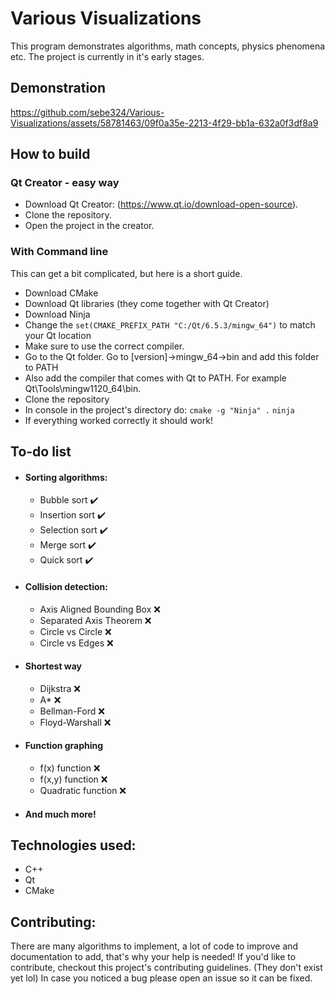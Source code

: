 # Various Visualizations

This program demonstrates algorithms, math concepts, physics phenomena etc.
The project is currently in it's early stages.

## Demonstration
https://github.com/sebe324/Various-Visualizations/assets/58781463/09f0a35e-2213-4f29-bb1a-632a0f3df8a9

## How to build
### Qt Creator - easy way
- Download Qt Creator: (https://www.qt.io/download-open-source).
- Clone the repository.
- Open the project in the creator.
### With Command line
This can get a bit complicated, but here is a short guide.

- Download CMake
- Download Qt libraries (they come together with Qt Creator)
- Download Ninja
- Change the `set(CMAKE_PREFIX_PATH "C:/Qt/6.5.3/mingw_64")` to match your Qt location
- Make sure to use the correct compiler.
- Go to the Qt folder. Go to [version]->mingw_64->bin and add this folder to PATH
- Also add the compiler that comes with Qt to PATH. For example Qt\Tools\mingw1120_64\bin.
- Clone the repository
- In console in the project's directory do:
   `cmake -g "Ninja" .`
   `ninja`
- If everything worked correctly it should work!
## To-do list
- #### Sorting algorithms:
  - Bubble sort ✔️
  - Insertion sort ✔️
  - Selection sort ✔️
  - Merge sort ✔️
  - Quick sort ✔️
- #### Collision detection:
  - Axis Aligned Bounding Box ❌
  - Separated Axis Theorem ❌
  - Circle vs Circle ❌
  - Circle vs Edges ❌
- #### Shortest way
  - Dijkstra ❌
  - A* ❌
  - Bellman-Ford ❌
  - Floyd-Warshall ❌
- #### Function graphing
  - f(x) function ❌
  - f(x,y) function ❌
  - Quadratic function ❌
- #### And much more!
## Technologies used:
  - C++
  - Qt
  - CMake
## Contributing:
  There are many algorithms to implement, a lot of code to improve and documentation to add, that's why your help is needed!
  If you'd like to contribute, checkout this project's contributing guidelines. (They don't exist yet lol)
  In case you noticed a bug please open an issue so it can be fixed.
  
  
